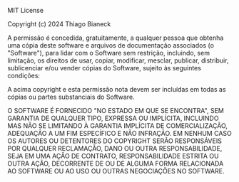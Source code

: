 MIT License

Copyright (c) 2024 Thiago Bianeck

A permissão é concedida, gratuitamente, a qualquer pessoa que obtenha uma cópia deste software e arquivos de documentação associados (o "Software"), para lidar com o Software sem restrição, incluindo, sem limitação, os direitos de usar, copiar, modificar, mesclar, publicar, distribuir, sublicenciar e/ou vender cópias do Software, sujeito às seguintes condições:

A acima copyright e esta permissão nota devem ser incluídas em todas as cópias ou partes substanciais do Software.

O SOFTWARE É FORNECIDO "NO ESTADO EM QUE SE ENCONTRA", SEM GARANTIA DE QUALQUER TIPO, EXPRESSA OU IMPLÍCITA, INCLUINDO MAS NÃO SE LIMITANDO À GARANTIA IMPLÍCITA DE COMERCIALIZAÇÃO, ADEQUAÇÃO A UM FIM ESPECÍFICO E NÃO INFRAÇÃO. EM NENHUM CASO OS AUTORES OU DETENTORES DO COPYRIGHT SERÃO RESPONSÁVEIS POR QUALQUER RECLAMAÇÃO, DANO OU OUTRA RESPONSABILIDADE, SEJA EM UMA AÇÃO DE CONTRATO, RESPONSABILIDADE ESTRITA OU OUTRA AÇÃO, DECORRENTE DE OU DE ALGUMA FORMA RELACIONADA AO SOFTWARE OU AO USO OU OUTRAS NEGOCIAÇÕES NO SOFTWARE.
